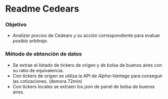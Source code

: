 # Readme Cedears

### Objetivo
- *Analizar precios* de Cedears *y* su acción correspondiente para evaluar *posible arbitraje*.

### Método de obtención de datos
- Se extrae el listado de tickers de origen y de bolsa de buenos aires con su ratio de equivalencia.
- Con tickers de origen se utiliza la API de *Alpha-Vantage* para conseguir las cotizaciones. (demora 72min)
- Con tickers locales se extraen los *json* de panel de bolsa de buenos aires.
